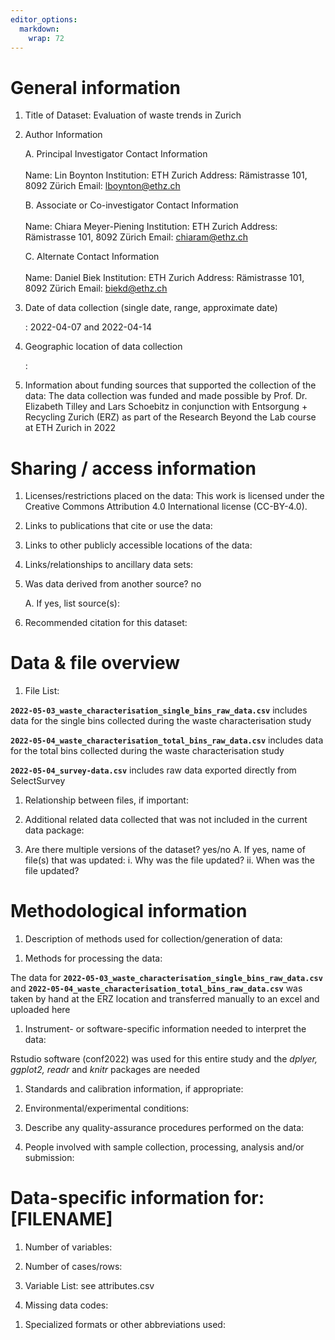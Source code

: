 ```yaml
---
editor_options: 
  markdown: 
    wrap: 72
---
```


# General information

<!-- help text is included in angle brackets, and can be deleted before saving  -->

<!-- leave everything that is not applicable blank -->

<!-- this text is not visible in the output -->

1.  Title of Dataset: Evaluation of waste trends in Zurich
    <!-- Choose a generic title for your research study -->

2.  Author Information

    A. Principal Investigator Contact Information  
    <br> Name: Lin Boynton Institution: ETH Zurich Address: Rämistrasse
    101, 8092 Zürich Email: [lboynton\@ethz.ch](mailto:lboynton@ethz.ch)

    B. Associate or Co-investigator Contact Information  
    <br> Name: Chiara Meyer-Piening Institution: ETH Zurich Address:
    Rämistrasse 101, 8092 Zürich Email:
    [chiaram\@ethz.ch](mailto:chiaram@ethz.ch)

    C. Alternate Contact Information  
    <br> Name: Daniel Biek Institution: ETH Zurich Address: Rämistrasse
    101, 8092 Zürich Email: [biekd\@ethz.ch](mailto:biekd@ethz.ch)

3.  Date of data collection (single date, range, approximate date)
    <!-- format as YYYY-MM-DD -->: 2022-04-07 and 2022-04-14

4.  Geographic location of data collection
    <!--latitude, longiute, or city/region, State, Country, as appropriate -->:

5.  Information about funding sources that supported the collection of
    the data: The data collection was funded and made possible by Prof.
    Dr. Elizabeth Tilley and Lars Schoebitz in conjunction with
    Entsorgung + Recycling Zurich (ERZ) as part of the Research Beyond
    the Lab course at ETH Zurich in 2022

# Sharing / access information

1.  Licenses/restrictions placed on the data: This work is licensed
    under the Creative Commons Attribution 4.0 International license
    (CC-BY-4.0).

2.  Links to publications that cite or use the data:

3.  Links to other publicly accessible locations of the data:

4.  Links/relationships to ancillary data sets:

5.  Was data derived from another source? no

    A. If yes, list source(s):

6.  Recommended citation for this dataset:

# Data & file overview

1.  File List:

**`2022-05-03_waste_characterisation_single_bins_raw_data.csv`**
includes data for the single bins collected during the waste
characterisation study

**`2022-05-04_waste_characterisation_total_bins_raw_data.csv`** includes
data for the total bins collected during the waste characterisation
study

**`2022-05-04_survey-data.csv`** includes raw data exported directly
from SelectSurvey

1.  Relationship between files, if important:

2.  Additional related data collected that was not included in the
    current data package:

3.  Are there multiple versions of the dataset? yes/no A. If yes, name
    of file(s) that was updated: i. Why was the file updated? ii. When
    was the file updated?

# Methodological information

1.  Description of methods used for collection/generation of data:

<!--Include links or references to publications or other documentation containing experimental design or protocols used in data collection -->

1.  Methods for processing the data:

The data for
**`2022-05-03_waste_characterisation_single_bins_raw_data.csv`** and
**`2022-05-04_waste_characterisation_total_bins_raw_data.csv`** was
taken by hand at the ERZ location and transferred manually to an excel
and uploaded here

1.  Instrument- or software-specific information needed to interpret the
    data:

Rstudio software (conf2022) was used for this entire study and the
*dplyer, ggplot2, readr* and *knitr* packages are needed

1.  Standards and calibration information, if appropriate:

2.  Environmental/experimental conditions:

3.  Describe any quality-assurance procedures performed on the data:

4.  People involved with sample collection, processing, analysis and/or
    submission:

# Data-specific information for: [FILENAME]

<!--repeat this section for each dataset, folder or file, as appropriate -->

1.  Number of variables:

2.  Number of cases/rows:

3.  Variable List: see attributes.csv

4.  Missing data codes:

<!--list code/symbol and definition -->

1.  Specialized formats or other abbreviations used:
